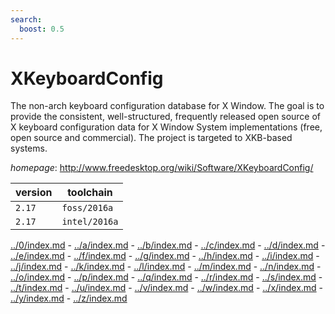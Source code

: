 ```yaml
---
search:
  boost: 0.5
---
```

# XKeyboardConfig

The non-arch keyboard configuration database for X Window.  The goal is to provide the consistent, well-structured,  frequently released open source of X keyboard configuration data  for X Window System implementations (free, open source and commercial).  The project is targeted to XKB-based systems.

*homepage*: <http://www.freedesktop.org/wiki/Software/XKeyboardConfig/>

version | toolchain
--------|----------
``2.17`` | ``foss/2016a``
``2.17`` | ``intel/2016a``

[../0/index.md](0) - [../a/index.md](a) - [../b/index.md](b) - [../c/index.md](c) - [../d/index.md](d) - [../e/index.md](e) - [../f/index.md](f) - [../g/index.md](g) - [../h/index.md](h) - [../i/index.md](i) - [../j/index.md](j) - [../k/index.md](k) - [../l/index.md](l) - [../m/index.md](m) - [../n/index.md](n) - [../o/index.md](o) - [../p/index.md](p) - [../q/index.md](q) - [../r/index.md](r) - [../s/index.md](s) - [../t/index.md](t) - [../u/index.md](u) - [../v/index.md](v) - [../w/index.md](w) - [../x/index.md](x) - [../y/index.md](y) - [../z/index.md](z)

